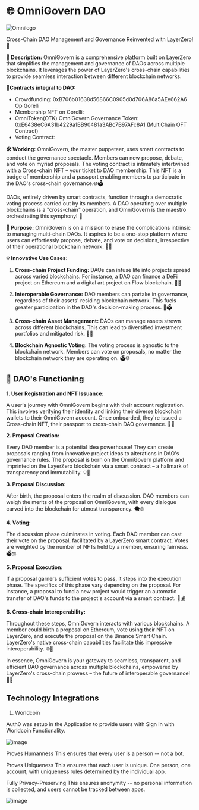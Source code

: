 # 🌐 OmniGovern DAO 

![Omnilogo ](https://github.com/kamalbuilds/OmniGovern-DAO/assets/95926324/9153b62f-aa35-43aa-87f3-53984aade105)

Cross-Chain DAO Management and Governance Reinvented with LayerZero! 💫

**📜 Description:** OmniGovern is a comprehensive platform built on LayerZero that simplifies the management and governance of DAOs across multiple blockchains. It leverages the power of LayerZero's cross-chain capabilities to provide seamless interaction between different blockchain networks.

**🔗Contracts integral to DAO:**

- Crowdfunding: 0xB706b01638d56866C0905d0d706A86a5AEe662A6 Op Gorelli
- Membership NFT on Gorelli: 
- OmniToken(OTK) OmniGovern Governance Token: 0xE6438eC6A31b4229a1BB90481a3ABc7B97AFc8A1 (MultiChain OFT Contract)
- Voting Contract: 

**🛠 Working:** OmniGovern, the master puppeteer, uses smart contracts to conduct the governance spectacle. Members can now propose, debate, and vote on myriad proposals. The voting contract is intimately intertwined with a Cross-chain NFT – your ticket to DAO membership. This NFT is a badge of membership and a passport enabling members to participate in the DAO's cross-chain governance.🌐🗳️

DAOs, entirely driven by smart contracts, function through a democratic voting process carried out by its members. A DAO operating over multiple blockchains is a "cross-chain" operation, and OmniGovern is the maestro orchestrating this symphony! 🎼

**🎯 Purpose:** OmniGovern is on a mission to erase the complications intrinsic to managing multi-chain DAOs. It aspires to be a one-stop platform where users can effortlessly propose, debate, and vote on decisions, irrespective of their operational blockchain network. 📝🌐

**💡 Innovative Use Cases:**

1. **Cross-chain Project Funding:** DAOs can infuse life into projects spread across varied blockchains. For instance, a DAO can finance a DeFi project on Ethereum and a digital art project on Flow blockchain. 🏦🎨

2. **Interoperable Governance:** DAO members can partake in governance, regardless of their assets' residing blockchain network. This fuels greater participation in the DAO's decision-making process. 🔄🗳️

3. **Cross-chain Asset Management:** DAOs can manage assets strewn across different blockchains. This can lead to diversified investment portfolios and mitigated risk. 💼🌐

4. **Blockchain Agnostic Voting:** The voting process is agnostic to the blockchain network. Members can vote on proposals, no matter the blockchain network they are operating on. 🗳️🌐

## 🔮 DAO's Functioning 

**1. User Registration and NFT Issuance:**

A user's journey with OmniGovern begins with their account registration. This involves verifying their identity and linking their diverse blockchain wallets to their OmniGovern account. Once onboarded, they're issued a Cross-chain NFT, their passport to cross-chain DAO governance. 🛂🎫

**2. Proposal Creation:**

Every DAO member is a potential idea powerhouse! They can create proposals ranging from innovative project ideas to alterations in DAO's governance rules. The proposal is born on the OmniGovern platform and imprinted on the LayerZero blockchain via a smart contract – a hallmark of transparency and immutability. 💡📜

**3. Proposal Discussion:**

After birth, the proposal enters the realm of discussion. DAO members can weigh the merits of the proposal on OmniGovern, with every dialogue carved into the blockchain for utmost transparency. 🗨️🌐

**4. Voting:**

The discussion phase culminates in voting. Each DAO member can cast their vote on the proposal, facilitated by a LayerZero smart contract. Votes are weighted by the number of NFTs held by a member, ensuring fairness. 🗳️⚖️

**5. Proposal Execution:**

If a proposal garners sufficient votes to pass, it steps into the execution phase. The specifics of this phase vary depending on the proposal. For instance, a proposal to fund a new project would trigger an automatic transfer of DAO's funds to the project's account via a smart contract. 🚀💰

**6. Cross-chain Interoperability:**

Throughout these steps, OmniGovern interacts with various blockchains. A member could birth a proposal on Ethereum, vote using their NFT on LayerZero, and execute the proposal on the Binance Smart Chain. LayerZero's native cross-chain capabilities facilitate this impressive interoperability. 🌐🔄

In essence, OmniGovern is your gateway to seamless, transparent, and efficient DAO governance across multiple blockchains, empowered by LayerZero's cross-chain prowess – the future of interoperable governance! 💪🌐

## Technology Integrations

1. Worldcoin

Auth0 was setup in the Application to provide users with Sign in with Worldcoin Functionality.

![image](https://github.com/kamalbuilds/OmniGovern-DAO/assets/95926324/2d088cb7-db62-4269-a0ba-53f0c935a44b)

Proves Humanness
This ensures that every user is a person -- not a bot.

Proves Uniqueness
This ensures that each user is unique. One person, one account, with uniqueness rules determined by the individual app.

Fully Privacy-Preserving
This ensures anonymity -- no personal information is collected, and users cannot be tracked between apps.

![image](https://github.com/kamalbuilds/OmniGovern-DAO/assets/95926324/f5aa1a69-09ba-424f-ba14-9edc890c6a02)